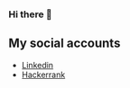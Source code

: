 ### Hi there 👋

## My social accounts
- [Linkedin](https://www.linkedin.com/in/tomasznitsch/)
- [Hackerrank](https://www.hackerrank.com/iStrzalka)
<!--
**iStrzalka/iStrzalka** is a ✨ _special_ ✨ repository because its `README.md` (this file) appears on your GitHub profile.

Here are some ideas to get you started:

- 🔭 I’m currently working on ...
- 🌱 I’m currently learning ...
- 👯 I’m looking to collaborate on ...
- 🤔 I’m looking for help with ...
- 💬 Ask me about ...
- 📫 How to reach me: ...
- 😄 Pronouns: ...
- ⚡ Fun fact: ...
-->